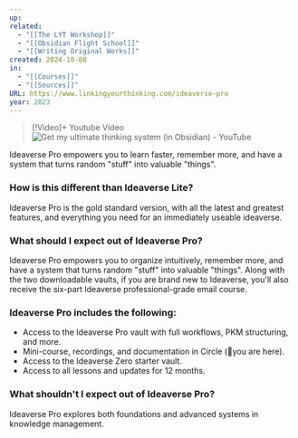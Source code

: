 ```yaml
---
up: 
related:
  - "[[The LYT Workshop]]"
  - "[[Obsidian Flight School]]"
  - "[[Writing Original Works]]"
created: 2024-10-08
in:
  - "[[Courses]]"
  - "[[Sources]]"
URL: https://www.linkingyourthinking.com/ideaverse-pro
year: 2023
---
```

> [!Video]+ Youtube Video
> ![Get my ultimate thinking system (in Obsidian) - YouTube](https://youtu.be/A88eoHn_UKk?si=JxKTWso4HpItGJit)


Ideaverse Pro empowers you to learn faster, remember more, and have a system that turns random "stuff" into valuable "things".

### How is this different than Ideaverse Lite?
Ideaverse Pro is the gold standard version, with all the latest and greatest features, and everything you need for an immediately useable ideaverse.

### What should I expect out of Ideaverse Pro?
Ideaverse Pro empowers you to organize intuitively, remember more, and have a system that turns random "stuff" into valuable "things". Along with the two downloadable vaults, if you are brand new to Ideaverse, you'll also receive the six-part Ideaverse professional-grade email course.

### Ideaverse Pro includes the following:
- Access to the Ideaverse Pro vault with full workflows, PKM structuring, and more.
- Mini-course, recordings, and documentation in Circle (📍you are here).
- Access to the Ideaverse Zero starter vault.
- Access to all lessons and updates for 12 months.

### What shouldn't I expect out of Ideaverse Pro?

Ideaverse Pro explores both foundations and advanced systems in knowledge management.

